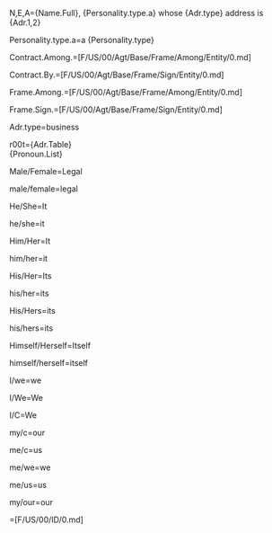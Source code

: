 N,E,A={Name.Full}, {Personality.type.a} whose {Adr.type} address is {Adr.1,2}

Personality.type.a=a {Personality.type}

Contract.Among.=[F/US/00/Agt/Base/Frame/Among/Entity/0.md]

Contract.By.=[F/US/00/Agt/Base/Frame/Sign/Entity/0.md]

Frame.Among.=[F/US/00/Agt/Base/Frame/Among/Entity/0.md]

Frame.Sign.=[F/US/00/Agt/Base/Frame/Sign/Entity/0.md]

Adr.type=business

r00t={Adr.Table}<br>{Pronoun.List}
 
Male/Female=Legal

male/female=legal

He/She=It

he/she=it

Him/Her=It

him/her=it

His/Her=Its

his/her=its

His/Hers=its

his/hers=its

Himself/Herself=Itself

himself/herself=itself
					
I/we=we

I/We=We

I/C=We

my/c=our

me/c=us

me/we=we

me/us=us

my/our=our

=[F/US/00/ID/0.md]